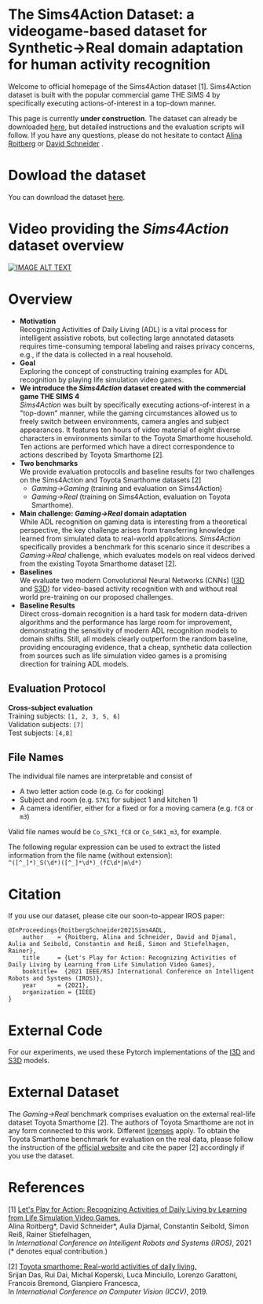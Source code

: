 
# The Sims4Action Dataset: a videogame-based dataset for Synthetic→Real domain adaptation for human activity recognition

Welcome to official homepage of the Sims4Action dataset [1]. Sims4Action dataset is built  with  the  popular  commercial  game THE SIMS 4 by specifically executing actions-of-interest in a top-down manner.

This page is currently **under construction**. The dataset can already be downloaded [here](https://cvhci.anthropomatik.kit.edu/~aroitberg/datasets/sims4action/Sims4ActionVideos.zip), but detailed instructions and the evaluation scripts will follow.
If you have any questions, please do not hesitate to contact [Alina Roitberg](https://cvhci.anthropomatik.kit.edu/~aroitberg) or [David Schneider](https://cvhci.anthropomatik.kit.edu/people_2125.php) .

# Dowload the dataset

You can download the dataset [here](https://cvhci.anthropomatik.kit.edu/~aroitberg/datasets/sims4action/Sims4ActionVideos.zip).

# Video providing the *Sims4Action* dataset overview

[![IMAGE ALT TEXT](https://img.youtube.com/vi/iSJ0fxXiS6s/0.jpg)](https://youtu.be/iSJ0fxXiS6s "Sims4Action dataset overview.")


# Overview

* **Motivation**  
  Recognizing Activities of Daily Living (ADL) is a vital process for intelligent assistive robots, but collecting large annotated datasets requires time-consuming temporal labeling and raises privacy concerns, e.g., if the data is collected in a real household.
* **Goal**  
  Exploring the concept of constructing training examples for ADL recognition by playing life simulation video games.  
* **We introduce the ***Sims4Action*  dataset** created with the commercial game THE SIMS 4**  
  *Sims4Action* was built by specifically executing actions-of-interest in a "top-down" manner, while the gaming circumstances allowed us to freely switch between environments, camera angles and subject appearances. It features ten hours of video material of eight diverse characters in environments similar to the Toyota Smarthome household. Ten actions are performed which have a direct correspondence to actions described by Toyota Smarthome [2].
* **Two benchmarks**  
  We provide evaluation protocolls and baseline results for two challenges on the Sims4Action and Toyota Smarthome datasets [2]
  * *Gaming→Gaming* (training and evaluation on Sims4Action) 
  * *Gaming→Real* (training on Sims4Action, evaluation on Toyota Smarthome).
* **Main challenge: *Gaming→Real* domain adaptation**  
  While ADL recognition on gaming data is interesting from a theoretical perspective, the key challenge arises from transferring knowledge learned from simulated data to real-world applications. *Sims4Action* specifically provides a benchmark for this scenario since it describes a *Gaming→Real* challenge, which evaluates models on real videos derived from the existing Toyota Smarthome dataset [2]. 
* **Baselines**  
  We evaluate two modern Convolutional Neural Networks (CNNs) ([I3D](https://github.com/hassony2/kinetics_i3d_pytorch) and [S3D](https://github.com/kylemin/S3D)) for video-based activity recognition with and without real world pre-training on our proposed challenges.
* **Baseline Results**  
  Direct cross-domain recognition is a  hard task for modern data-driven algorithms and the performance has large room for improvement, demonstrating the sensitivity of modern ADL recognition models to domain shifts. Still, all models clearly outperform the random baseline, providing encouraging evidence, that a cheap, synthetic data collection from sources such as life simulation video games is a promising direction for training ADL models.

## Evaluation Protocol
**Cross-subject evaluation**  
Training subjects: `[1, 2, 3, 5, 6]`  
Validation subjects: `[7]`  
Test subjects: `[4,8]`  

## File Names
The individual file names are interpretable and consist of 
* A two letter action code (e.g. `Co` for cooking)
* Subject and room (e.g. `S7K1` for subject 1 and kitchen 1)
* A camera identifier, either for a fixed or for a moving camera (e.g. `fC8` or `m3`)

Valid file names would be `Co_S7K1_fC8` or `Co_S4K1_m3`, for example.

The following regular expression can be used to extract the listed information from the file name (without extension):  
```^([^_]*)_S(\d*)([^_]*\d*)_(fC\d*|m\d*)```

# Citation

If you use our dataset, please cite our soon-to-appear IROS paper:

```
@InProceedings{RoitbergSchneider2021Sims4ADL,
    author    = {Roitberg, Alina and Schneider, David and Djamal, Aulia and Seibold, Constantin and Reiß, Simon and Stiefelhagen, Rainer},
    title     = {Let's Play for Action: Recognizing Activities of Daily Living by Learning from Life Simulation Video Games},
    booktitle=  {2021 IEEE/RSJ International Conference on Intelligent Robots and Systems (IROS)},
    year      = {2021},
    organization = {IEEE}
}
```

# External Code

For our experiments, we used these Pytorch implementations of the [I3D](https://github.com/hassony2/kinetics_i3d_pytorch) and [S3D](https://github.com/kylemin/S3D) models.

# External Dataset

The *Gaming→Real* benchmark comprises evaluation on the external real-life dataset Toyota Smarthome [2]. The authors of Toyota Smarthome are not in any form connected to this work. Different [licenses](https://project.inria.fr/toyotasmarthome/files/2020/12/License_v2.pdf) apply. To obtain the Toyota Smarthome benchmark for evaluation on the real data, please follow the instruction of the [official website](https://project.inria.fr/toyotasmarthome/) and cite the paper [2] accordingly if you use the dataset. 


# References 

[1] [Let's Play for Action: Recognizing Activities of Daily Living by Learning from Life Simulation Video Games.](http://arxiv.org/abs/2107.05617
)\
Alina Roitberg*, David Schneider*, Aulia Djamal, Constantin Seibold, Simon Reiß, Rainer Stiefelhagen,\
In *International Conference on Intelligent Robots and Systems (IROS)*, 2021
(* denotes equal contribution.)

[2] [Toyota smarthome: Real-world activities of daily living.](https://arxiv.org/pdf/2010.14982.pdf)\
Srijan Das, Rui Dai, Michal Koperski, Luca Minciullo, Lorenzo Garattoni, Francois Bremond, Gianpiero Francesca,\
In *International Conference on Computer Vision (ICCV)*, 2019.



